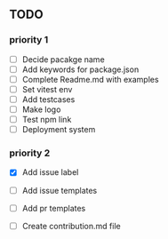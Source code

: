 ## TODO

### priority 1

- [ ] Decide pacakge name
- [ ] Add keywords for package.json
- [ ] Complete Readme.md with examples
- [ ] Set vitest env
- [ ] Add testcases
- [ ] Make logo
- [ ] Test npm link
- [ ] Deployment system

### priority 2

- [X] Add issue label
- [ ] Add issue templates
- [ ] Add pr templates
- [ ] Create contribution.md file

